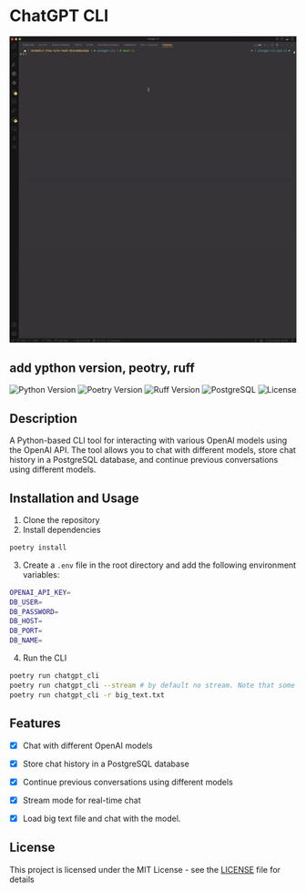# ChatGPT CLI
![ChatGPT CLI](demo.gif)
## add ypthon version, peotry, ruff
![Python Version](https://img.shields.io/badge/python-3.13-blue)
![Poetry Version](https://img.shields.io/badge/poetry-1.8.4-blue)
![Ruff Version](https://img.shields.io/badge/Ruff-0.8.1-blue)
![PostgreSQL](https://img.shields.io/badge/PostgreSQL-17.2-blue)
![License](https://img.shields.io/badge/License-MIT-darkgreen)

## Description
A Python-based CLI tool for interacting with various OpenAI models using the OpenAI API. The tool allows you to chat with different models, store chat history in a PostgreSQL database, and continue previous conversations using different models.

## Installation and Usage
1. Clone the repository
2. Install dependencies
```bash
poetry install
```
3. Create a `.env` file in the root directory and add the following environment variables:
```bash
OPENAI_API_KEY=
DB_USER=
DB_PASSWORD=
DB_HOST=
DB_PORT=
DB_NAME=
```
4. Run the CLI
```bash
poetry run chatgpt_cli
poetry run chatgpt_cli --stream # by default no stream. Note that some models are not supported in stream mode
poetry run chatgpt_cli -r big_text.txt
```

## Features
- [x] Chat with different OpenAI models
- [x] Store chat history in a PostgreSQL database
- [x] Continue previous conversations using different models
- [x] Stream mode for real-time chat
- [x] Load big text file and chat with the model.
 

## License
This project is licensed under the MIT License - see the [LICENSE](LICENSE) file for details
